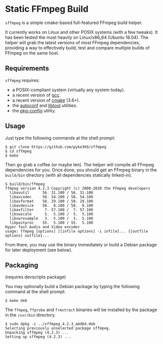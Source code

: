 # Static FFmpeg Build
`sffmpeg` is a simple cmake-based full-featured FFmpeg build helper.

It currently works on Linux and other POSIX systems (with a few tweaks). It has been tested the most heavily on Linux/x86_64
(Ubuntu 18.04).  The helper will grab the latest versions of most FFmpeg dependencies, providing a way to effectively build,
test and compare multiple builds of FFmpeg on the same host.

## Requirements
`sffmpeg` requires:

- a POSIX-compliant system (virtually any system today).
- a recent version of [gcc](http://gcc.gnu.org/).
- a recent version of [cmake](http://www.cmake.org/) (3.6+).
- the [autoconf](http://www.gnu.org/software/autoconf/) and [libtool](http://www.gnu.org/software/libtool/) utilities.
- the [pkg-config](http://www.freedesktop.org/wiki/Software/pkg-config) utility.

## Usage
Just type the following commands at the shell prompt:

    $ git clone https://github.com/pyke369/sffmpeg
    $ cd sffmpeg
    $ make

Then go grab a coffee (or maybe ten). The helper will compile all FFmpeg dependencies for you. Once done, you should get an
FFmpeg binary in the `build/bin` directory (with all dependencies statically linked-in).
```
$ build/bin/ffmpeg
ffmpeg version 4.2.3 Copyright (c) 2000-2020 the FFmpeg developers
  libavutil      56. 31.100 / 56. 31.100
  libavcodec     58. 54.100 / 58. 54.100
  libavformat    58. 29.100 / 58. 29.100
  libavdevice    58.  8.100 / 58.  8.100
  libavfilter     7. 57.100 /  7. 57.100
  libswscale      5.  5.100 /  5.  5.100
  libswresample   3.  5.100 /  3.  5.100
  libpostproc    55.  5.100 / 55.  5.100
Hyper fast Audio and Video encoder
usage: ffmpeg [options] [[infile options] -i infile]... {[outfile options] outfile}...
```
From there, you may use the binary immediately or build a Debian package for later deployment (see below).

## Packaging
(requires devscripts package)

You may optionally build a Debian package by typing the following command at the shell prompt:
```
$ make deb
```

The `ffmpeg`, `ffprobe` and `frmxtract` binaries will be installed by the package in the `/usr/bin` directory.
```
$ sudo dpkg -i ../sffmpeg_4.2.3_amd64.deb
Selecting previously unselected package sffmpeg.
Unpacking sffmpeg (4.2.3) ...
Setting up sffmpeg (4.2.3) ...
```
